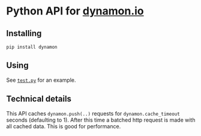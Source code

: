 # Python API for [dynamon.io](https://dynamon.io)


## Installing

```
pip install dynamon
```


## Using

See [`test.py`](test.py) for an example.


## Technical details

This API caches `dynamon.push(..)` requests for `dynamon.cache_timeout` seconds
(defaulting to 1). After this time a batched http request is made with all
cached data. This is good for performance.
